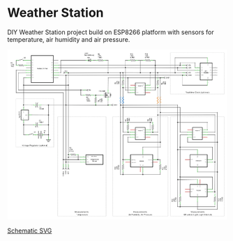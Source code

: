 # Weather Station
DIY Weather Station project build on ESP8266 platform with sensors for temperature, air humidity and air pressure.

![DIY](https://github.com/edmw/weatherstation/raw/master/Files/Schematic.png)

[Schematic SVG](https://github.com/edmw/weatherstation/raw/master/Files/Schematic.svg)

